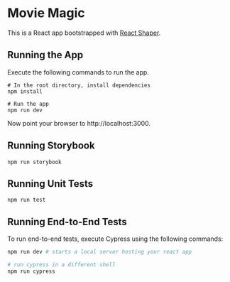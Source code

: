# Movie Magic

This is a React app bootstrapped with
[React Shaper](https://github.com/code-shaper/react-shaper).

## Running the App

Execute the following commands to run the app.

```shell
# In the root directory, install dependencies
npm install

# Run the app
npm run dev
```

Now point your browser to http://localhost:3000.

## Running Storybook

```shell
npm run storybook
```

## Running Unit Tests

```shell
npm run test
```

## Running End-to-End Tests

To run end-to-end tests, execute Cypress using the following commands:

```sh
npm run dev # starts a local server hosting your react app

# run cypress in a different shell
npm run cypress
```
